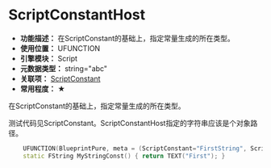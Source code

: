 ﻿# ScriptConstantHost

- **功能描述：** 在ScriptConstant的基础上，指定常量生成的所在类型。
- **使用位置：** UFUNCTION
- **引擎模块：** Script
- **元数据类型：** string="abc"
- **关联项：** [ScriptConstant](ScriptConstant.md)
- **常用程度：** ★

在ScriptConstant的基础上，指定常量生成的所在类型。

测试代码见ScriptConstant。ScriptConstantHost指定的字符串应该是个对象路径。

```cpp
	UFUNCTION(BlueprintPure, meta = (ScriptConstant="FirstString", ScriptConstantHost = "/Script/Insider.MyPython_ConstantOwner"))
	static FString MyStringConst() { return TEXT("First"); }
```

